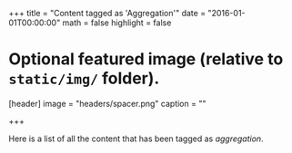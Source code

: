 +++
title = "Content tagged as 'Aggregation'"
date = "2016-01-01T00:00:00"
math = false
highlight = false

# Optional featured image (relative to `static/img/` folder).
[header]
image = "headers/spacer.png"
caption = ""

+++

Here is a list of all the content that has been tagged as *aggregation*.
